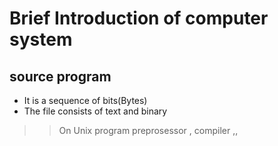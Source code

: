# Brief Introduction of computer system #
## source program ##
- It is a sequence of bits(Bytes)
- The file consists of text and binary
>> On Unix program
preprosessor , compiler ,,
